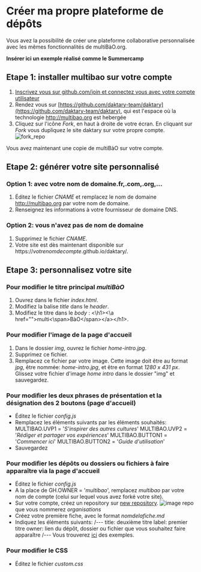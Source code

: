 # Créer ma propre plateforme de dépôts

Vous avez la possibilité de créer une plateforme collaborative personnalisée avec les mêmes fonctionnalités de multiBàO.org.

**Insérer ici un exemple réalisé comme le Summercamp**

## Etape 1: installer multibao sur votre compte

1. [Inscrivez vous sur github.com/join et connectez vous avec votre compte utilisateur](http://multibao.org/#multibao/documentation/blob/master/fiches/creer_compte.md)
2. Rendez vous sur [https://github.com/daktary-team/daktary](https://github.com/daktary-team/daktary), qui est l'espace où la technologie http://multibao.org est hebergée
3. Cliquez sur l'icône *Fork*, en haut à droite de votre écran. En cliquant sur *Fork* vous dupliquez le site daktary sur votre propre compte.
![fork_repo](https://github.com/multibao/guideutilisateur#fork-destination-box)

Vous avez maintenant une copie de multiBàO sur votre compte.

## Etape 2: générer votre site personnalisé

### Option 1: avec votre nom de domaine.fr,.com,.org,...

1. Éditez le fichier *CNAME* et remplacez le nom de domaine http://multibao.org par votre nom de domaine.
2. Renseignez les informations à votre fournisseur de domaine DNS.

### Option 2: vous n'avez pas de nom de domaine

1. Supprimez le fichier *CNAME*.
2. Votre site est dès maintenant disponible sur https://*votrenomdecompte*.github.io/daktary/. 

## Etape 3: personnalisez votre site

### Pour modifier le titre principal *multiBàO*

1. Ouvrez dans le fichier *index.html*.
2. Modifiez la balise *title* dans le *header*.
3. Modifiez le titre dans le *body* : \<\h1>\<\a href="">multi\<\span>BàO\<\/span>\<\/a>\<\/h1>.

### Pour modifier l'image de la page d'accueil

1. Dans le dossier *img*, ouvrez le fichier *home-intro.jpg*. 
2. Supprimez ce fichier. 
3. Remplacez ce fichier par votre image. Cette image doit être au format *jpg*, être nommée: *home-intro.jpg*, et être en format *1280 x 431 px*. Glissez votre fichier d'image *home intro* dans le dossier "img" et sauvegardez. 

### Pour modifier les deux phrases de présentation et la désignation des 2 boutons (page d'accueil)

* Éditez le fichier *config.js*
* Remplacez les éléments suivants par les éléments souhaités:
MULTIBAO.UVP1 = '*S\'inspirer des autres cultures*'
MULTIBAO.UVP2 = '*Rédiger et partager vos expériences*'
MULTIBAO.BUTTON1 = '*Commencer ici*'
MULTIBAO.BUTTON2 = '*Guide d\'utilisation*'
* Sauvegardez

### Pour modifier les dépôts ou dossiers ou fichiers à faire apparaître via la page d'accueil

* Éditez le fichier *config.js*
* A la place de GH.OWNER = '*multibao*', remplacez *multibao* par votre nom de compte (celui sur lequel vous avez forké votre site).
* Sur votre compte, créez un repository sur [new repository](https://github.com/repositories/new).
![image repo](https://github.s3.amazonaws.com/docs/bootcamp_2_newrepo.jpg) que vous nommerez *organisations*
* Créez votre première fiche, avec le format *nomdelafiche.md*
* Indiquez les éléments suivants:
/---
title: deuxième titre
label: premier titre
owner: lien du dépôt, dossier ou fichier que vous souhaitez faire apparaître
/---
Vous trouverez [ici](https://github.com/multibao/organisations) des exemples.

### Pour modifier le CSS

* Éditez le fichier *custom.css*













